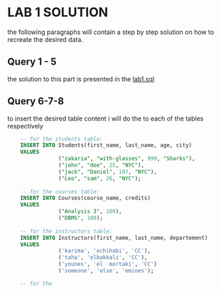 # LAB 1 SOLUTION

the following paragraphs will contain a step by step solution on how to recreate the desired data.

## Query 1 - 5 
the solution to this part is presented in the [lab1.sql](https://github.com/zakaria-with-glasses/DBMS_labs/blob/main/lab1.sql)

## Query 6-7-8
to insert the desired table content i will do the to each of the tables respectively
```sql
	-- for the students table:
	INSERT INTO Students(first_name, last_name, age, city)
	VALUES
				("zakaria", "with-glasses", 999, "Sharks"),
				("john", "doe", 25, "NYC"),
				("jack", "Daniel", 107, "NYC"),
				("Leo", "sam", 26, "NYC");
	
	-- for the courses table:
	INSERT INTO Courses(course_name, credits)
	VALUES
				("Analysis 3", 100),
				("DBMS", 100);
	
	-- for the instructors table:
	INSERT INTO Instructors(first_name, last_name, departement) 
	VALUES 
				('karima', 'echihabi', 'CC'), 
				('taha', 'elbakkali', 'CC'), 
				('younes', 'el  mortaki', 'CC')
				('someone', 'else', 'emines');

	-- for the 
```
